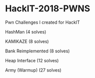 # HackIT-2018-PWNS
Pwn Challenges I created for HackIT

HashMan (4 solves)

KAMIKAZE (8 solves)

Bank Reimplemented (8 solves)

Heap Interface (12 solves)

Army (Warmup) (27 solves)
